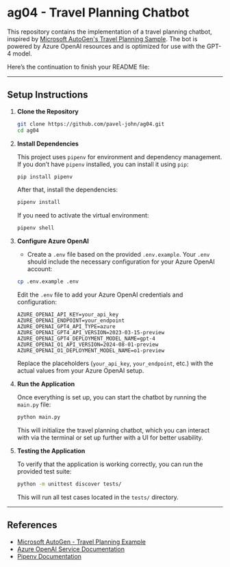 # ag04 - Travel Planning Chatbot

This repository contains the implementation of a travel planning chatbot, inspired by [Microsoft AutoGen's Travel Planning Sample](https://microsoft.github.io/autogen/dev/user-guide/agentchat-user-guide/examples/travel-planning.html). The bot is powered by Azure OpenAI resources and is optimized for use with the GPT-4 model.

Here’s the continuation to finish your README file:

---

## Setup Instructions

1. **Clone the Repository**

   ```bash
   git clone https://github.com/pavel-john/ag04.git
   cd ag04
   ```

2. **Install Dependencies**

   This project uses `pipenv` for environment and dependency management. If you don’t have `pipenv` installed, you can install it using `pip`:

   ```bash
   pip install pipenv
   ```

   After that, install the dependencies:

   ```bash
   pipenv install
   ```

   If you need to activate the virtual environment:

   ```bash
   pipenv shell
   ```

3. **Configure Azure OpenAI**

   - Create a `.env` file based on the provided `.env.example`. Your `.env` should include the necessary configuration for your Azure OpenAI account:

   ```bash
   cp .env.example .env
   ```

   Edit the `.env` file to add your Azure OpenAI credentials and configuration:

   ```env
   AZURE_OPENAI_API_KEY=your_api_key
   AZURE_OPENAI_ENDPOINT=your_endpoint
   AZURE_OPENAI_GPT4_API_TYPE=azure
   AZURE_OPENAI_GPT4_API_VERSION=2023-03-15-preview
   AZURE_OPENAI_GPT4_DEPLOYMENT_MODEL_NAME=gpt-4
   AZURE_OPENAI_O1_API_VERSION=2024-08-01-preview
   AZURE_OPENAI_O1_DEPLOYMENT_MODEL_NAME=o1-preview
   ```

   Replace the placeholders (`your_api_key`, `your_endpoint`, etc.) with the actual values from your Azure OpenAI setup.

4. **Run the Application**

   Once everything is set up, you can start the chatbot by running the `main.py` file:

   ```bash
   python main.py
   ```

   This will initialize the travel planning chatbot, which you can interact with via the terminal or set up further with a UI for better usability.

5. **Testing the Application**

   To verify that the application is working correctly, you can run the provided test suite:

   ```bash
   python -m unittest discover tests/
   ```

   This will run all test cases located in the `tests/` directory.

---

## References

- [Microsoft AutoGen - Travel Planning Example](https://microsoft.github.io/autogen/dev/user-guide/agentchat-user-guide/examples/travel-planning.html)
- [Azure OpenAI Service Documentation](https://learn.microsoft.com/en-us/azure/cognitive-services/openai/)
- [Pipenv Documentation](https://pipenv.pypa.io/en/latest/) 

